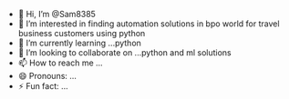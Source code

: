 - 👋 Hi, I’m @Sam8385
- 👀 I’m interested in finding automation solutions in bpo world for travel business customers using python
- 🌱 I’m currently learning ...python
- 💞️ I’m looking to collaborate on ...python and ml solutions
- 📫 How to reach me ...
- 😄 Pronouns: ...
- ⚡ Fun fact: ...

<!---
Sam8385/Sam8385 is a ✨ special ✨ repository because its `README.md` (this file) appears on your GitHub profile.
You can click the Preview link to take a look at your changes.
--->
